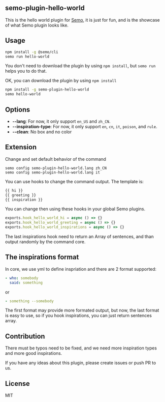 semo-plugin-hello-world
------------------------

This is the hello world plugin for [Semo](https://semo.js.org), it is just for fun, and is the showcase of what Semo plugin looks like.

## Usage

```sh
npm install -g @semo/cli
semo run hello-world
```

You don't need to download the plugin by using `npm install`, but `semo run` helps you to do that.

OK, you can download the plugin by using `npm install`

```sh
npm install -g semo-plugin-hello-world
semo hello-world
```

## Options

* **--lang**: For now, it only support `en_US` and `zh_CN`.
* **--inspiration-type**: For now, it only support `en`, `cn`, `it`, `poison`, and `rule`.
* **--clean**: No box and no color

## Extension

Change and set default behavior of the command

```
semo config semo-plugin-hello-world.lang zh_CN
semo config semo-plugin-hello-world.lang it
```

You can use hooks to change the command output. The template is:

```html
{{ hi }}
{{ greeting }}
{{ inspiration }}
```

You can change then using these hooks in your global Semo plugins.

```js
exports.hook_hello_world_hi = async () => {}
exports.hook_hello_world_greeting = async () => {}
exports.hook_hello_world_inspirations = async () => {}
```

The last inspirations hook need to return an Array of sentences, and than output randomly by the command core.

## The inspirations format

In core, we use yml to define inspriation and there are 2 format supported:

```yml
- who: somebody
  said: something
```

or

```yml
- something --somebody
```

The first format may provide more formated output, but now, the last format is easy to use, so if you hook inspirations, you can just return sentences array.

## Contribution

There must be typos need to be fixed, and we need more inspiration types and more good inspirations.

If you have any ideas about this plugin, please create issues or push PR to us.

## License

MIT
